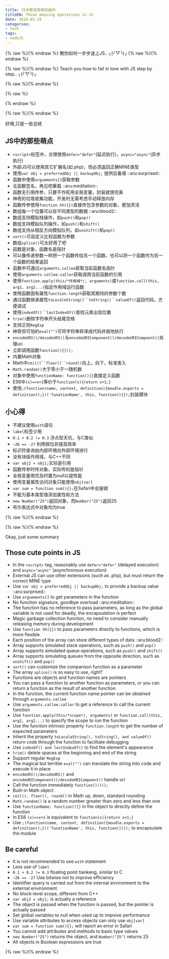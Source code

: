 ```yaml
---
title: JS中那些惊艳的操作
titleEN: Those amazing operations in JS
date: 2019-03-19
categories:
- tech
tags:
- nodeJS
---
```





{% raw %}<span class=".zh">{% endraw %}
教你如何一步步迷上JS.. ╮(╯▽╰)╭ 
{% raw %}</span>{% endraw %}


{% raw %}<span class=".en">{% endraw %}
Teach you how to fall in love with JS step by step.. ╮(╯▽╰)╭

{% raw %}</span>{% endraw %}


<!--more-->

{% raw %}
<script>
	session.onload(function(){
		if(page.tran.getLang() == 'en'){
			tips.warning({
				title: 'Caution',
				position: 'topRight',
				message: 'This page was translated by Machine!!',
				buttons: [['<button>Show Original Page</button>', function (instance, toast) {
					page.tran.setLang('zh');
             		instance.hide({ transitionOut: 'fadeOut' }, toast, 'button');
        		}, true]]
			});
		}
	});
</script>
{% endraw %}

{% raw %}<span class=".zh">{% endraw %}


好嘀,只是一些总结 

## JS中的那些萌点
 - `<script>`标签中，合理使用`defer="defer"`(延迟执行)，`async="async"`(异步执行)
 - 外部JS可以使用其它扩展名(如.php)，但必须返回正确MINE类型
 - 使用`var obj = preferredObj || backupObj;` 提供后备值 ::aru:surprised:: 
 - 函数中使用`arguements[]`获取参数
 - 无函数签名，再见吧重载 ::aru:meditation:: 
 - 函数无引用传参，只要不作死用全局变量，封装就很完美
 - 神奇的垃圾收集功能，开发时无需考虑手动释放内存
 - 函数传参使用`function hh({})`直接传包含参数的对象，更加灵活
 - 数组每一个位置可以存不同类型的数据 ::aru:blood2:: 
 - 数组支持模拟栈操作，如`push()`和`pop()`
 - 数组支持模拟队列操作，如`push()`和`shift()`
 - 数组支持从相反方向模拟队列，如`unshift()`和`pop()`
 - `sort()`可自定义比较函数为参数
 - 数组`splice()`可太好用了吧
 - 函数是对象，函数名是指针
 - 可以像传递参数一样把一个函数传给另一个函数，也可以将一个函数作为另一个函数的结果返回
 - 函数中可通过`arguments.callee`获取当前函数名指针
 - 使用`arguments.callee.caller`获取调用当前函数的引用
 - 使用`function.apply(this/*作用域*/, arguments)`或`function.call(this, arg1, arg2...)`指定作用域运行函数
 - 使用函数固有属性`function.length`获取其期待的参数个数
 - 通过函数继承属性`toLocaleString()``toString()``valueOf()`返回代码，方便调试
 - 使用`indexOf()``lastIndexOf()`查找元素出现位置
 - `trim()`删除字符串开头结尾空格
 - 支持正则`RegExp`
 - 神奇但可怕的`eval("")`可将字符串转译成代码并就地执行
 - `encodeURI()/decodeURI()`与`encodeURIComponent()/decodeURICompoent()`处理uri
 - 立即调用函数`function(){}();`
 - 内置Math对象
 - Math中`ceil()``floor()``round()`向上，向下，标准舍入
 - `Math.random()`大于零小于一随机数
 - 对象中使用`functionName: function(){}`直接定义函数
 - ES6中`(x)=>x+1`等价于`function(x){return x+1;}`
 - 使用`;(function(name, context, definition){moudle.exports = definition();})('funationName', this, function(){});`封装模块

## 小心得
 - 不建议使用`with`语句
 - `label`标签少用
 - `0.1 + 0.2 != 0.3` 浮点型天坑，与C类似
 - `~26 == -27` 利用按位非提高效率
 - 标识符查询由内部环境向外部环境进行
 - 没有块级作用域，与C++不同
 - `var obj2 = obj1;`实际是引用
 - 函数传参时传对象，实际传的是指针
 - 全局变量用完及时置为null以提性能
 - 使用变量属性访问对象只能使用`obj[var]`
 - `var sum = function sum(){};`在Safari中会报错
 - 不能为基本类型值添加属性和方法
 - `new Number("25")`返回对象，而`Number("25")`返回25
 - 布尔表达式中对象均为true



{% raw %}</span>{% endraw %}

{% raw %}<span class=".en">{% endraw %}

Okay, just some summary

## Those cute points in JS
 - In the `<script>` tag, reasonably use `defer="defer"` (delayed execution) and `async="async"` (asynchronous execution)
 - External JS can use other extensions (such as .php), but must return the correct MINE type
 - Use `var obj = preferredObj || backupObj;` to provide a backup value ::aru:surprised::
 - Use `arguements[]` to get parameters in the function
 - No function signature, goodbye overload ::aru:meditation::
 - The function has no reference to pass parameters, as long as the global variable is not used for deadly, the encapsulation is perfect
 - Magic garbage collection function, no need to consider manually releasing memory during development
 - Use `function hh({})` to pass parameters directly to functions, which is more flexible
 - Each position of the array can store different types of data ::aru:blood2::
 - Array supports simulated stack operations, such as `push()` and `pop()`
 - Array supports simulated queue operations, such as `push()` and `shift()`
 - Array supports simulating queues from the opposite direction, such as `unshift()` and `pop()`
 - `sort()` can customize the comparison function as a parameter
 - The array `splice()` is so easy to use, right?
 - Functions are objects and function names are pointers
 - You can pass a function to another function as parameters, or you can return a function as the result of another function
 - In the function, the current function name pointer can be obtained through `arguments.callee`
 - Use `arguments.callee.caller` to get a reference to call the current function
 - Use `function.apply(this/*scope*/, arguments)` or `function.call(this, arg1, arg2...)` to specify the scope to run the function
 - Use the function intrinsic property `function.length` to get the number of expected parameters
 - Inherit the property `toLocaleString(), toString(), and valueOf()` return code through the function to facilitate debugging
 - Use `indexOf() and lastIndexOf()` to find the element's appearance
 - `trim()` delete spaces at the beginning and end of the string
 - Support regular `RegExp`
 - The magical but terrible `eval("")` can translate the string into code and execute it in place
 - `encodeURI()/decodeURI()` and `encodeURIComponent()/decodeURICompoent()` handle uri
 - Call the function immediately `function()()();`
 - Built-in Math object
 - `ceil(), floor(), round()` in Math up, down, standard rounding
 - `Math.random()` is a random number greater than zero and less than one
 - Use `functionName: function(){}` in the object to directly define the function
 - In ES6 `(x)=>x+1` is equivalent to `function(x){return x+1;}`
 - Use `;(function(name, context, definition){moudle.exports = definition();})('funationName', this, function()());` to encapsulate the module

## Be careful
 - It is not recommended to use `with` statement
 - Less use of `label`
 - `0.1 + 0.2 != 0.3` floating point tiankeng, similar to C
 - `~26 == -27` Use bitwise not to improve efficiency
 - Identifier query is carried out from the internal environment to the external environment
 - No block-level scope, different from C++
 - `var obj2 = obj1;` is actually a reference
 - The object is passed when the function is passed, but the pointer is actually passed
 - Set global variables to null when used up to improve performance
 - Use variable attributes to access objects can only use `obj[var]`
 - `var sum = function sum(){};` will report an error in Safari
 - You cannot add attributes and methods to basic type values
 - `new Number("25")` returns the object, and `Number("25")` returns 25
 - All objects in Boolean expressions are true

{% raw %}</span>{% endraw %}
